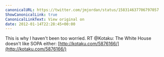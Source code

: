 ```yaml
---
canonicalURL: https://twitter.com/jmjordan/status/158314637706797057
ShowCanonicalLink: true
CanonicalLinkText: View original on
date: 2012-01-14T22:28:45+00:00
---
```

This is why I haven't been too worried. RT @Kotaku: The White House doesn't like SOPA either: [http://kotaku.com/5876166/](http://kotaku.com/5876166/)